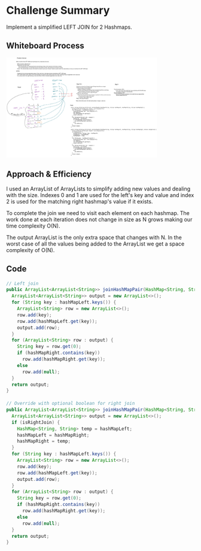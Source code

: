# Challenge Summary

Implement a simplified LEFT JOIN for 2 Hashmaps.

## Whiteboard Process

[![Whiteboard](../../../../../images/hashmap-left-join.png)](../../../../../images/hashmap-left-join.png)

<style>
  img {
    max-width: 80%;
  }
</style>


## Approach & Efficiency

I used an ArrayList of ArrayLists to simplify adding new values and dealing with the size. Indexes 0 and 1 are used for the left's key and value and index 2 is used for the matching right hashmap's value if it exists.

To complete the join we need to visit each element on each hashmap. The work done at each iteration does not change in size as N grows making our time complexity O(N).

The output ArrayList is the only extra space that changes with N. In the worst case of all the values being added to the ArrayList we get a space complexity of O(N).


## Code

```java
// Left join
public ArrayList<ArrayList<String>> joinHashMapPair(HashMap<String, String> hashMapLeft, HashMap<String, String> hashMapRight) {
  ArrayList<ArrayList<String>> output = new ArrayList<>();
  for (String key : hashMapLeft.keys()) {
    ArrayList<String> row = new ArrayList<>();
    row.add(key);
    row.add(hashMapLeft.get(key));
    output.add(row);
  }
  for (ArrayList<String> row : output) {
    String key = row.get(0);
    if (hashMapRight.contains(key))
      row.add(hashMapRight.get(key));
    else
      row.add(null);
  }
  return output;
}

// Override with optional boolean for right join
public ArrayList<ArrayList<String>> joinHashMapPair(HashMap<String, String> hashMapLeft, HashMap<String, String> hashMapRight, boolean isRightJoin) {
  ArrayList<ArrayList<String>> output = new ArrayList<>();
  if (isRightJoin) {
    HashMap<String, String> temp = hashMapLeft;
    hashMapLeft = hashMapRight;
    hashMapRight = temp;
  }
  for (String key : hashMapLeft.keys()) {
    ArrayList<String> row = new ArrayList<>();
    row.add(key);
    row.add(hashMapLeft.get(key));
    output.add(row);
  }
  for (ArrayList<String> row : output) {
    String key = row.get(0);
    if (hashMapRight.contains(key))
      row.add(hashMapRight.get(key));
    else
      row.add(null);
  }
  return output;
}


```
